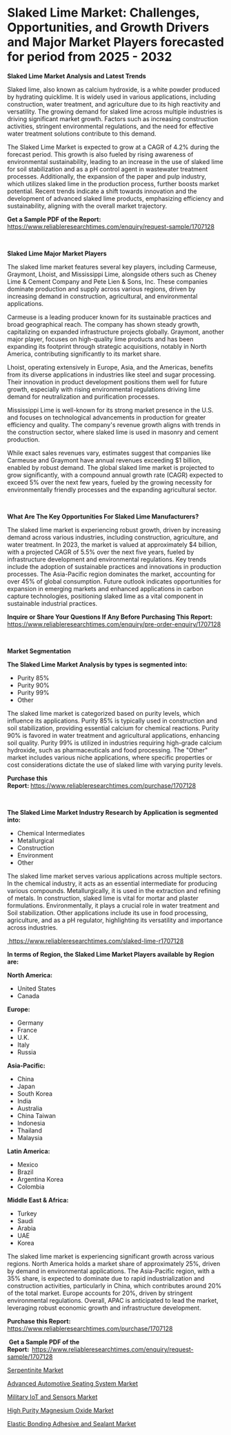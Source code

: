 <p><h1>Slaked Lime Market: Challenges, Opportunities, and Growth Drivers and Major Market Players forecasted for period from 2025 - 2032</h1></p><p><strong>Slaked Lime Market Analysis and Latest Trends</strong></p>
<p><p>Slaked lime, also known as calcium hydroxide, is a white powder produced by hydrating quicklime. It is widely used in various applications, including construction, water treatment, and agriculture due to its high reactivity and versatility. The growing demand for slaked lime across multiple industries is driving significant market growth. Factors such as increasing construction activities, stringent environmental regulations, and the need for effective water treatment solutions contribute to this demand.</p><p>The Slaked Lime Market is expected to grow at a CAGR of 4.2% during the forecast period. This growth is also fueled by rising awareness of environmental sustainability, leading to an increase in the use of slaked lime for soil stabilization and as a pH control agent in wastewater treatment processes. Additionally, the expansion of the paper and pulp industry, which utilizes slaked lime in the production process, further boosts market potential. Recent trends indicate a shift towards innovation and the development of advanced slaked lime products, emphasizing efficiency and sustainability, aligning with the overall market trajectory.</p></p>
<p><strong>Get a Sample PDF of the Report:&nbsp;</strong> <a href="https://www.reliableresearchtimes.com/enquiry/request-sample/1707128?utm_campaign=2202&utm_medium=2&utm_source=Github&utm_content=ia&utm_term=30012025&utm_id=slaked-lime">https://www.reliableresearchtimes.com/enquiry/request-sample/1707128</a></p>
<p>&nbsp;</p>
<p><strong>Slaked Lime Major Market Players</strong></p>
<p><p>The slaked lime market features several key players, including Carmeuse, Graymont, Lhoist, and Mississippi Lime, alongside others such as Cheney Lime & Cement Company and Pete Lien & Sons, Inc. These companies dominate production and supply across various regions, driven by increasing demand in construction, agricultural, and environmental applications.</p><p>Carmeuse is a leading producer known for its sustainable practices and broad geographical reach. The company has shown steady growth, capitalizing on expanded infrastructure projects globally. Graymont, another major player, focuses on high-quality lime products and has been expanding its footprint through strategic acquisitions, notably in North America, contributing significantly to its market share.</p><p>Lhoist, operating extensively in Europe, Asia, and the Americas, benefits from its diverse applications in industries like steel and sugar processing. Their innovation in product development positions them well for future growth, especially with rising environmental regulations driving lime demand for neutralization and purification processes.</p><p>Mississippi Lime is well-known for its strong market presence in the U.S. and focuses on technological advancements in production for greater efficiency and quality. The company's revenue growth aligns with trends in the construction sector, where slaked lime is used in masonry and cement production.</p><p>While exact sales revenues vary, estimates suggest that companies like Carmeuse and Graymont have annual revenues exceeding $1 billion, enabled by robust demand. The global slaked lime market is projected to grow significantly, with a compound annual growth rate (CAGR) expected to exceed 5% over the next few years, fueled by the growing necessity for environmentally friendly processes and the expanding agricultural sector.</p></p>
<p>&nbsp;</p>
<p><strong>What Are The Key Opportunities For Slaked Lime Manufacturers?</strong></p>
<p><p>The slaked lime market is experiencing robust growth, driven by increasing demand across various industries, including construction, agriculture, and water treatment. In 2023, the market is valued at approximately $4 billion, with a projected CAGR of 5.5% over the next five years, fueled by infrastructure development and environmental regulations. Key trends include the adoption of sustainable practices and innovations in production processes. The Asia-Pacific region dominates the market, accounting for over 45% of global consumption. Future outlook indicates opportunities for expansion in emerging markets and enhanced applications in carbon capture technologies, positioning slaked lime as a vital component in sustainable industrial practices.</p></p>
<p><strong>Inquire or Share Your Questions If Any Before Purchasing This Report:</strong> <a href="https://www.reliableresearchtimes.com/enquiry/pre-order-enquiry/1707128?utm_campaign=2202&utm_medium=2&utm_source=Github&utm_content=ia&utm_term=30012025&utm_id=slaked-lime">https://www.reliableresearchtimes.com/enquiry/pre-order-enquiry/1707128</a></p>
<p>&nbsp;</p>
<p><strong>Market Segmentation</strong></p>
<p><strong>The Slaked Lime Market Analysis by types is segmented into:</strong></p>
<p><ul><li>Purity 85%</li><li>Purity 90%</li><li>Purity 99%</li><li>Other</li></ul></p>
<p><p>The slaked lime market is categorized based on purity levels, which influence its applications. Purity 85% is typically used in construction and soil stabilization, providing essential calcium for chemical reactions. Purity 90% is favored in water treatment and agricultural applications, enhancing soil quality. Purity 99% is utilized in industries requiring high-grade calcium hydroxide, such as pharmaceuticals and food processing. The "Other" market includes various niche applications, where specific properties or cost considerations dictate the use of slaked lime with varying purity levels.</p></p>
<p><strong>Purchase this Report:&nbsp;</strong><a href="https://www.reliableresearchtimes.com/purchase/1707128?utm_campaign=2202&utm_medium=2&utm_source=Github&utm_content=ia&utm_term=30012025&utm_id=slaked-lime">https://www.reliableresearchtimes.com/purchase/1707128</a></p>
<p>&nbsp;</p>
<p><strong>The Slaked Lime Market Industry Research by Application is segmented into:</strong></p>
<p><ul><li>Chemical Intermediates</li><li>Metallurgical</li><li>Construction</li><li>Environment</li><li>Other</li></ul></p>
<p><p>The slaked lime market serves various applications across multiple sectors. In the chemical industry, it acts as an essential intermediate for producing various compounds. Metallurgically, it is used in the extraction and refining of metals. In construction, slaked lime is vital for mortar and plaster formulations. Environmentally, it plays a crucial role in water treatment and Soil stabilization. Other applications include its use in food processing, agriculture, and as a pH regulator, highlighting its versatility and importance across industries.</p></p>
<p><a href="https://www.reliableresearchtimes.com/slaked-lime-r1707128?utm_campaign=2202&utm_medium=2&utm_source=Github&utm_content=ia&utm_term=30012025&utm_id=slaked-lime">&nbsp;https://www.reliableresearchtimes.com/slaked-lime-r1707128</a></p>
<p><strong>In terms of Region, the Slaked Lime Market Players available by Region are:</strong></p>
<p>
    <p> <strong> North America: </strong>
        <ul>
            <li>United States</li>
            <li>Canada</li>
        </ul>
        </p> 
    <p> <strong> Europe: </strong>
        <ul>
            <li>Germany</li>
            <li>France</li>
            <li>U.K.</li>
            <li>Italy</li>
            <li>Russia</li>
        </ul>
        </p> 
    <p> <strong> Asia-Pacific: </strong>
        <ul>
            <li>China</li>
            <li>Japan</li>
            <li>South Korea</li>
            <li>India</li>
            <li>Australia</li>
            <li>China Taiwan</li>
            <li>Indonesia</li>
            <li>Thailand</li>
            <li>Malaysia</li>
        </ul>
        </p> 
    <p> <strong> Latin America: </strong>
        <ul>
            <li>Mexico</li>
            <li>Brazil</li>
            <li>Argentina Korea</li>
            <li>Colombia</li>
        </ul>
        </p> 
    <p> <strong> Middle East & Africa: </strong>
        <ul>
            <li>Turkey</li>
            <li>Saudi</li>
            <li>Arabia</li>
            <li>UAE</li>
            <li>Korea</li>
        </ul>
    </p>
    </p>
<p><p>The slaked lime market is experiencing significant growth across various regions. North America holds a market share of approximately 25%, driven by demand in environmental applications. The Asia-Pacific region, with a 35% share, is expected to dominate due to rapid industrialization and construction activities, particularly in China, which contributes around 20% of the total market. Europe accounts for 20%, driven by stringent environmental regulations. Overall, APAC is anticipated to lead the market, leveraging robust economic growth and infrastructure development.</p></p>
<p><strong>Purchase this Report: </strong><a href="https://www.reliableresearchtimes.com/purchase/1707128?utm_campaign=2202&utm_medium=2&utm_source=Github&utm_content=ia&utm_term=30012025&utm_id=slaked-lime">https://www.reliableresearchtimes.com/purchase/1707128</a></p>
<p>&nbsp;<strong>Get a Sample PDF of the Report:&nbsp;&nbsp;</strong><a href="https://www.reliableresearchtimes.com/enquiry/request-sample/1707128?utm_campaign=2202&utm_medium=2&utm_source=Github&utm_content=ia&utm_term=30012025&utm_id=slaked-lime">https://www.reliableresearchtimes.com/enquiry/request-sample/1707128</a></p>
<p><strong></strong></p>
<p><p><a href="https://github.com/shirleenfraker87/Market-Research-Report-List-1/blob/main/serpentinite-market.md?utm_campaign=2202&utm_medium=2&utm_source=Github&utm_content=ia&utm_term=30012025&utm_id=slaked-lime">Serpentinite Market</a></p><p><a href="https://www.linkedin.com/pulse/accurate-data-advanced-automotive-seating-system-market-0aobf?utm_campaign=2202&utm_medium=2&utm_source=Github&utm_content=ia&utm_term=30012025&utm_id=slaked-lime">Advanced Automotive Seating System Market</a></p><p><a href="https://www.linkedin.com/pulse/military-iot-sensors-market-industry-trends-forecast-period-from-vrk2e?utm_campaign=2202&utm_medium=2&utm_source=Github&utm_content=ia&utm_term=30012025&utm_id=slaked-lime">Military IoT and Sensors Market</a></p><p><a href="https://github.com/mezokathleen834/Market-Research-Report-List-1/blob/main/high-purity-magnesium-oxide-market.md?utm_campaign=2202&utm_medium=2&utm_source=Github&utm_content=ia&utm_term=30012025&utm_id=slaked-lime">High Purity Magnesium Oxide Market</a></p><p><a href="https://www.linkedin.com/pulse/elastic-bonding-adhesive-sealant-market-outlook-current-assessment-irclf?utm_campaign=2202&utm_medium=2&utm_source=Github&utm_content=ia&utm_term=30012025&utm_id=slaked-lime">Elastic Bonding Adhesive and Sealant Market</a></p></p>